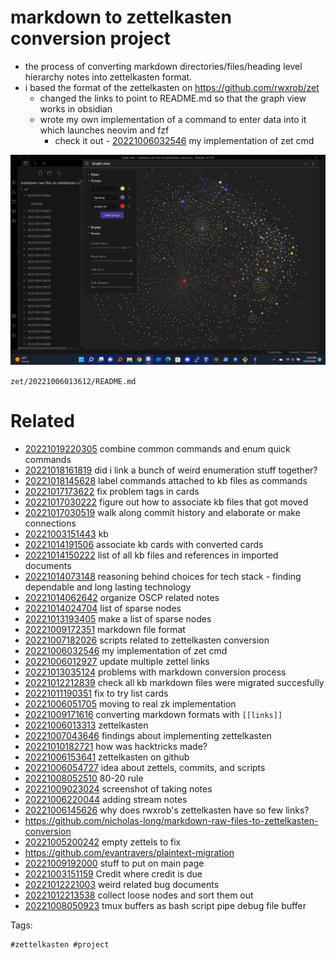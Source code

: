 # markdown to zettelkasten conversion project

- the process of converting markdown directories/files/heading level hierarchy notes into zettelkasten format.
- i based the format of the zettelkasten on https://github.com/rwxrob/zet
  - changed the links to point to README.md so that the graph view works in obsidian
  - wrote my own implementation of a command to enter data into it which launches neovim and fzf
    - check it out - [20221006032546](/zet/20221006032546/README.md) my implementation of zet cmd

![labeling to help clean up](/zet/20221010184202/Screenshot_2022-10-10_143445_without_tagindex.png)

` zet/20221006013612/README.md `

# Related

- [20221019220305](/zet/20221019220305/README.md) combine common commands and enum quick commands
- [20221018161819](/zet/20221018161819/README.md) did i link a bunch of weird enumeration stuff together?
- [20221018145628](/zet/20221018145628/README.md) label commands attached to kb files as commands
- [20221017173622](/zet/20221017173622/README.md) fix problem tags in cards
- [20221017030222](/zet/20221017030222/README.md) figure out how to associate kb files that got moved
- [20221017030519](/zet/20221017030519/README.md) walk along commit history and elaborate or make connections
- [20221003151443](/zet/20221003151443/README.md) kb
- [20221014191506](/zet/20221014191506/README.md) associate kb cards with converted cards
- [20221014150222](/zet/20221014150222/README.md) list of all kb files and references in imported documents
- [20221014073148](/zet/20221014073148/README.md) reasoning behind choices for tech stack - finding dependable and long lasting technology
- [20221014062642](/zet/20221014062642/README.md) organize OSCP related notes
- [20221014024704](/zet/20221014024704/README.md) list of sparse nodes
- [20221013193405](/zet/20221013193405/README.md) make a list of sparse nodes
- [20221009172351](/zet/20221009172351/README.md) markdown file format
- [20221007182026](/zet/20221007182026/README.md) scripts related to zettelkasten conversion
- [20221006032546](/zet/20221006032546/README.md) my implementation of zet cmd
- [20221006012927](/zet/20221006012927/README.md) update multiple zettel links
- [20221013035124](/zet/20221013035124/README.md) problems with markdown conversion process
- [20221012212839](/zet/20221012212839/README.md) check all kb markdown files were migrated succesfully
- [20221011190351](/zet/20221011190351/README.md) fix to try list cards
- [20221006051705](/zet/20221006051705/README.md) moving to real zk implementation
- [20221009171616](/zet/20221009171616/README.md) converting markdown formats with `[[links]]`
- [20221006013313](/zet/20221006013313/README.md) zettelkasten
- [20221007043646](/zet/20221007043646/README.md) findings about implementing zettelkasten
- [20221010182721](/zet/20221010182721/README.md) how was hacktricks made?
- [20221006153641](/zet/20221006153641/README.md) zettelkasten on github
- [20221006054727](/zet/20221006054727/README.md) idea about zettels, commits, and scripts
- [20221008052510](/zet/20221008052510/README.md) 80-20 rule
- [20221009023024](/zet/20221009023024/README.md) screenshot of taking notes
- [20221006220044](/zet/20221006220044/README.md) adding stream notes
- [20221006145626](/zet/20221006145626/README.md) why does rwxrob's zettelkasten have so few links?
- https://github.com/nicholas-long/markdown-raw-files-to-zettelkasten-conversion
- [20221005200242](/zet/20221005200242/README.md) empty zettels to fix
- https://github.com/evantravers/plaintext-migration
- [20221009192000](/zet/20221009192000/README.md) stuff to put on main page
- [20221003151159](/zet/20221003151159/README.md) Credit where credit is due
- [20221012221003](/zet/20221012221003/README.md) weird related bug documents
- [20221012213538](/zet/20221012213538/README.md) collect loose nodes and sort them out
- [20221008050923](/zet/20221008050923/README.md) tmux buffers as bash script pipe debug file buffer

Tags:

    #zettelkasten #project 
